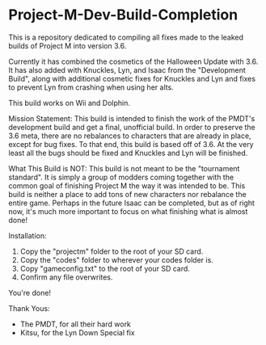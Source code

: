 # Project-M-Dev-Build-Completion
This is a repository dedicated to compiling all fixes made to the leaked builds of Project M into version 3.6.

Currently it has combined the cosmetics of the Halloween Update with 3.6. It has also added with Knuckles, Lyn, and Isaac from the "Development Build", along with additional cosmetic fixes for Knuckles and Lyn and fixes to prevent Lyn from crashing when using her alts.

This build works on Wii and Dolphin.

Mission Statement: This build is intended to finish the work of the PMDT's development build and get a final, unofficial build. In order to preserve the 3.6 meta, there are no rebalances to characters that are already in place, except for bug fixes. To that end, this build is based off of 3.6. At the very least all the bugs should be fixed and Knuckles and Lyn will be finished.

What This Build is NOT: This build is not meant to be the "tournament standard". It is simply a group of modders coming together with the common goal of finishing Project M the way it was intended to be. This build is neither a place to add tons of new characters nor rebalance the entire game. Perhaps in the future Isaac can be completed, but as of right now, it's much more important to focus on what finishing what is almost done!

Installation:

1. Copy the "projectm" folder to the root of your SD card.
2. Copy the "codes" folder to wherever your codes folder is.
3. Copy "gameconfig.txt" to the root of your SD card.
4. Confirm any file overwrites.

You're done!

Thank Yous:
* The PMDT, for all their hard work
* Kitsu, for the Lyn Down Special fix
